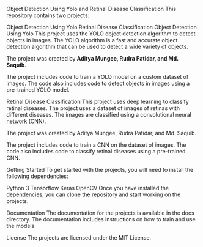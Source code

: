 Object Detection Using Yolo and Retinal Disease Classification
This repository contains two projects:

Object Detection Using Yolo
Retinal Disease Classification
Object Detection Using Yolo
This project uses the YOLO object detection algorithm to detect objects in images. The YOLO algorithm is a fast and accurate object detection algorithm that can be used to detect a wide variety of objects.

The project was created by **Aditya Mungee, Rudra Patidar, and Md. Saquib**.

The project includes code to train a YOLO model on a custom dataset of images. The code also includes code to detect objects in images using a pre-trained YOLO model.

Retinal Disease Classification
This project uses deep learning to classify retinal diseases. The project uses a dataset of images of retinas with different diseases. The images are classified using a convolutional neural network (CNN).

The project was created by Aditya Mungee, Rudra Patidar, and Md. Saquib.

The project includes code to train a CNN on the dataset of images. The code also includes code to classify retinal diseases using a pre-trained CNN.

Getting Started
To get started with the projects, you will need to install the following dependencies:

Python 3
Tensorflow
Keras
OpenCV
Once you have installed the dependencies, you can clone the repository and start working on the projects.

Documentation
The documentation for the projects is available in the docs directory. The documentation includes instructions on how to train and use the models.

License
The projects are licensed under the MIT License.
